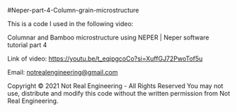 #Neper-part-4-Column-grain-microstructure

This is a code I used in the following video:

Columnar and Bamboo microstructure using NEPER | Neper software tutorial part 4

Link of video: https://youtu.be/t_eqipgcoCo?si=XuffGJ72PwoTof5u

Email: notrealengineering@gmail.com

Copyright © 2021 Not Real Engineering - All Rights Reserved You may not use, distribute and modify this code without the written permission from Not Real Engineering.

